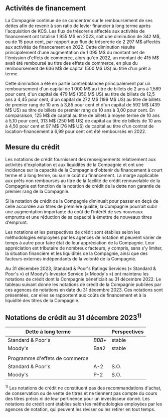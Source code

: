 ## Activités de financement

La Compagnie continue de se concentrer sur le remboursement de ses dettes afin de revenir à son ratio de levier financier à long terme après l'acquisition de KCS. Les flux de trésorerie affectés aux activités de financement ont totalisé 1 955 M\$ en 2023, soit une diminution de 342 M\$, ou de 15 pour cent, par rapport aux flux de trésorerie de 2 297 M\$ affectés aux activités de financement en 2022. Cette diminution résulte principalement d'une augmentation de 1 095 M\$ du montant net de l'émission d'effets de commerce, alors qu'en 2022, un montant de 415 M\$ avait été remboursé au titre des effets de commerce, en plus du remboursement de 636 M\$ de capital (500 M\$ US) au titre d'un prêt à terme.

Cette diminution a été en partie contrebalancée principalement par un remboursement d'un capital de 1 000 M\$ au titre de billets de 2 ans à 1,589 pour cent, d'un capital de 479 M\$ (350 M\$ US) au titre de billets de 12,5 ans à 4,45 pour cent, d'un capital de 272 M\$ (199 M\$ US) au titre de billets de premier rang de 10 ans à 3,85 pour cent et d'un capital de 592 M\$ (439 M\$ US) au titre de billets de premier rang de 10 ans à 3,00 pour cent. En comparaison, 125 M\$ de capital au titre de billets à moyen terme de 10 ans à 5,10 pour cent, 313 M\$ (250 M\$ US) de capital au titre de billets de 10 ans à 4,50 pour cent et 97 M\$ (76 M\$ US) de capital au titre d'un contrat de location-financement à 6,99 pour cent ont été remboursés en 2022.

## Mesure du crédit

Les notations de crédit fournissent des renseignements relativement aux activités d'exploitation et aux liquidités de la Compagnie et ont une incidence sur la capacité de la Compagnie d'obtenir du financement à court terme et à long terme, ou sur le coût du financement. La marge applicable aux prêts non remboursés au titre de la facilité de crédit renouvelable de la Compagnie est fonction de la notation de crédit de la dette non garantie de premier rang de la Compagnie.

Si la notation de crédit de la Compagnie diminuait pour passer en deçà de celle accordée aux titres de première qualité, la Compagnie pourrait subir une augmentation importante du coût de l'intérêt de ses nouveaux emprunts et une réduction de sa capacité à émettre de nouveaux titres d'emprunt.

Les notations et les perspectives de crédit sont établies selon les méthodologies employées par les agences de notation et peuvent varier de temps à autre pour faire état de leur appréciation de la Compagnie. Leur appréciation est tributaire de nombreux facteurs, y compris, sans s'y limiter, la situation financière et les liquidités de la Compagnie, ainsi que des facteurs externes indépendants de la volonté de la Compagnie.

Au 31 décembre 2023, Standard & Poor's Ratings Services (« Standard & Poor's ») et Moody's Investor Service (« Moody's ») ont maintenu les notations de crédit dont la Compagnie bénéficiait au 31 décembre 2022. Le tableau suivant donne les notations de crédit de la Compagnie publiées par ces agences de notations en date du 31 décembre 2023. Ces notations sont présentées, car elles se rapportent aux coûts de financement et à la liquidité des titres de la Compagnie.

## Notations de crédit au 31 décembre 2023<sup>1)</sup>

| Dette à long terme             |        | Perspectives |
|--------------------------------|--------|--------------|
| Standard & Poor's              | $BBB+$ | stable       |
| Moody's                        | Baa2   | stable       |
|                                |        |              |
| Programme d'effets de commerce |        |              |
| Standard & Poor's              | A-2    | S.O.         |
| Moody's                        | P-2    | S.O.         |

<sup>1)</sup> Les notations de crédit ne constituent pas des recommandations d'achat, de conservation ou de vente de titres et ne tiennent pas compte du cours des titres précis ni de leur pertinence pour un investisseur donné. Les notations de crédit sont établies selon les méthodologies employées par les agences de notation, qui peuvent les réviser ou les retirer en tout temps.